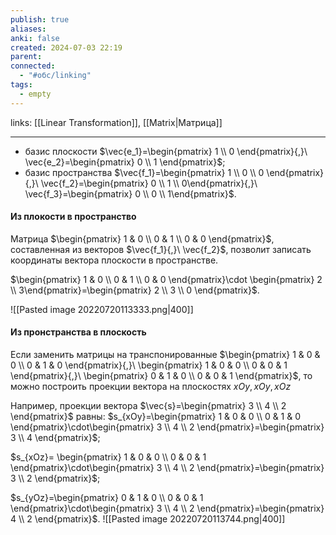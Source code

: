 ```yaml
---
publish: true
aliases: 
anki: false
created: 2024-07-03 22:19
parent: 
connected:
  - "#обс/linking"
tags:
  - empty
---
```

links: [[Linear Transformation]], [[Matrix|Матрица]] 

---

-   базис плоскости $\vec{e_1}=\begin{pmatrix} 1 \\ 0 \end{pmatrix}{,}\ \vec{e_2}=\begin{pmatrix} 0 \\ 1 \end{pmatrix}$;
-   базис пространства $\vec{f_1}=\begin{pmatrix} 1 \\ 0 \\ 0 \end{pmatrix}{,}\ \vec{f_2}=\begin{pmatrix} 0 \\ 1 \\ 0\end{pmatrix}{,}\ \vec{f_3}=\begin{pmatrix} 0 \\ 0 \\ 1\end{pmatrix}$.

#### Из плокости в пространство
Матрица $\begin{pmatrix} 1 & 0 \\ 0 & 1 \\ 0 & 0 \end{pmatrix}$, составленная из векторов $\vec{f_1}{,}\ \vec{f_2}$, позволит записать координаты вектора плоскости в пространстве.

$\begin{pmatrix} 1 & 0 \\ 0 & 1 \\ 0 & 0 \end{pmatrix}\cdot \begin{pmatrix} 2 \\ 3\end{pmatrix}=\begin{pmatrix} 2 \\ 3 \\ 0 \end{pmatrix}$.



![[Pasted image 20220720113333.png|400]]

#### Из пронстранства в плоскость
Если заменить матрицы на транспонированные $\begin{pmatrix} 1 & 0 & 0 \\ 0 & 1 & 0 \end{pmatrix}{,}\ \begin{pmatrix} 1 & 0 & 0 \\ 0 & 0 & 1 \end{pmatrix}{,}\ \begin{pmatrix} 0 & 1 & 0 \\ 0 & 0 & 1 \end{pmatrix}$, то можно построить проекции вектора на плоскостях $xOy{,}xOy, xOz$

Например, проекции вектора $\vec{s}=\begin{pmatrix} 3 \\ 4 \\ 2 \end{pmatrix}$ равны:
$s_{xOy}=\begin{pmatrix} 1 & 0 & 0 \\ 0 & 1 & 0 \end{pmatrix}\cdot\begin{pmatrix} 3 \\ 4 \\ 2 \end{pmatrix}=\begin{pmatrix} 3 \\ 4 \end{pmatrix}$;

$s_{xOz}= \begin{pmatrix} 1 & 0 & 0 \\ 0 & 0 & 1 \end{pmatrix}\cdot\begin{pmatrix} 3 \\ 4 \\ 2 \end{pmatrix}=\begin{pmatrix} 3 \\ 2 \end{pmatrix}$;

$s_{yOz}=\begin{pmatrix} 0 & 1 & 0 \\ 0 & 0 & 1 \end{pmatrix}\cdot\begin{pmatrix} 3 \\ 4 \\ 2 \end{pmatrix}=\begin{pmatrix} 4 \\ 2 \end{pmatrix}$.
![[Pasted image 20220720113744.png|400]]